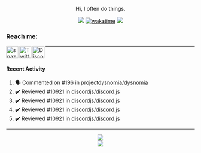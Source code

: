 

<div align=center>

Hi, I often do things.

![](https://komarev.com/ghpvc/?username=Snazzah&label=profile+views&color=fc2929) [![wakatime](https://wakatime.com/badge/user/eae27c19-37ad-4824-a6fc-801fed66e5b2.svg)](https://wakatime.com/@eae27c19-37ad-4824-a6fc-801fed66e5b2)
![](https://hit.yhype.me/github/profile?account_id=7025343)
  
</div>

[website]: https://snazzah.com/
[twitter]: https://twitter.com/Snazzah
[discord]: https://snaz.in/discord
[twitch]: https://twitch.tv/SnazzahGuy


### Reach me:

[<img align="left" alt="snazzah.com" width="32px" src="https://api.iconify.design/bi:globe.svg?color=%23fc2929&height=32" />][website]
[<img align="left" alt="Twitter" width="32px" src="https://api.iconify.design/simple-icons:twitter.svg?color=%23fc2929&height=32" />][twitter]
[<img align="left" alt="Discord" width="32px" src="https://api.iconify.design/simple-icons:discord.svg?color=%23fc2929&height=32" />][discord]

---

<br/>



####  Recent Activity

<!--START_SECTION:activity-->
1. 🗣 Commented on [#196](https://github.com/projectdysnomia/dysnomia/issues/196) in [projectdysnomia/dysnomia](https://github.com/projectdysnomia/dysnomia)
2. ✔️ Reviewed [#10921](https://github.com/discordjs/discord.js/pull/10921) in [discordjs/discord.js](https://github.com/discordjs/discord.js)
3. ✔️ Reviewed [#10921](https://github.com/discordjs/discord.js/pull/10921) in [discordjs/discord.js](https://github.com/discordjs/discord.js)
4. ✔️ Reviewed [#10921](https://github.com/discordjs/discord.js/pull/10921) in [discordjs/discord.js](https://github.com/discordjs/discord.js)
5. ✔️ Reviewed [#10921](https://github.com/discordjs/discord.js/pull/10921) in [discordjs/discord.js](https://github.com/discordjs/discord.js)
<!--END_SECTION:activity-->

---

<div align="center">
  <img align="center" src="https://github-readme-stats.vercel.app/api?username=Snazzah&show_icons=true&count_private=true&hide_border=true&icon_color=fff&bg_color=852121&title_color=fff&text_color=fff" />
</div>
<div align="center">
  <a href="https://wakatime.com/@Snazzah">
    <img align="center" src="https://github-readme-stats.vercel.app/api/wakatime?username=Snazzah&layout=compact&custom_title=Weekly%20Development%20Breakdown&hide_border=true&icon_color=fff&bg_color=852121&title_color=fff&text_color=fff" />
  </a>
</div>

